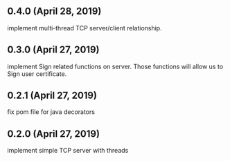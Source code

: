 ## 0.4.0 (April 28, 2019)
implement multi-thread TCP server/client relationship.

## 0.3.0 (April 27, 2019)
implement Sign related functions on server. Those functions will allow us to Sign user
certificate.

## 0.2.1 (April 27, 2019)
fix pom file for java decorators

## 0.2.0 (April 27, 2019)
implement simple TCP server with threads

